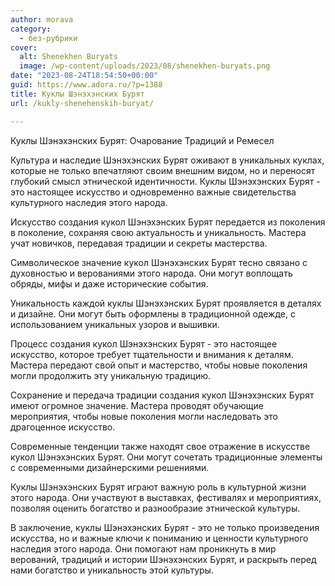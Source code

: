 ```yaml
---
author: morava
category:
  - без-рубрики
cover:
  alt: Shenekhen Buryats
  image: /wp-content/uploads/2023/08/shenekhen-buryats.png
date: "2023-08-24T18:54:50+00:00"
guid: https://www.adora.ru/?p=1388
title: Куклы Шэнэхэнских Бурят
url: /kukly-shenehenskih-buryat/

---
```

Куклы Шэнэхэнских Бурят: Очарование Традиций и Ремесел

Культура и наследие Шэнэхэнских Бурят оживают в уникальных куклах, которые не только впечатляют своим внешним видом, но и переносят глубокий смысл этнической идентичности. Куклы Шэнэхэнских Бурят \- это настоящее искусство и одновременно важные свидетельства культурного наследия этого народа.

Искусство создания кукол Шэнэхэнских Бурят передается из поколения в поколение, сохраняя свою актуальность и уникальность. Мастера учат новичков, передавая традиции и секреты мастерства.

Символическое значение кукол Шэнэхэнских Бурят тесно связано с духовностью и верованиями этого народа. Они могут воплощать обряды, мифы и даже исторические события.

Уникальность каждой куклы Шэнэхэнских Бурят проявляется в деталях и дизайне. Они могут быть оформлены в традиционной одежде, с использованием уникальных узоров и вышивки.

Процесс создания кукол Шэнэхэнских Бурят \- это настоящее искусство, которое требует тщательности и внимания к деталям. Мастера передают свой опыт и мастерство, чтобы новые поколения могли продолжить эту уникальную традицию.

Сохранение и передача традиции создания кукол Шэнэхэнских Бурят имеют огромное значение. Мастера проводят обучающие мероприятия, чтобы новые поколения могли наследовать это драгоценное искусство.

Современные тенденции также находят свое отражение в искусстве кукол Шэнэхэнских Бурят. Они могут сочетать традиционные элементы с современными дизайнерскими решениями.

Куклы Шэнэхэнских Бурят играют важную роль в культурной жизни этого народа. Они участвуют в выставках, фестивалях и мероприятиях, позволяя оценить богатство и разнообразие этнической культуры.

В заключение, куклы Шэнэхэнских Бурят \- это не только произведения искусства, но и важные ключи к пониманию и ценности культурного наследия этого народа. Они помогают нам проникнуть в мир верований, традиций и истории Шэнэхэнских Бурят, и раскрыть перед нами богатство и уникальность этой культуры.
